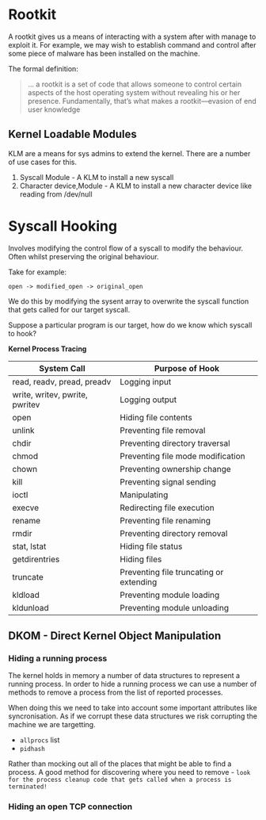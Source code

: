 # Rootkit

A rootkit gives us a means of interacting with a system after with manage to exploit it. 
For example, we may wish to establish command and control after some piece of 
malware has been installed on the machine.

The formal definition:

> ... a rootkit is a set of code that allows someone to control
certain aspects of the host operating system without revealing his or her
presence. Fundamentally, that’s what makes a rootkit—evasion of end user
knowledge

## Kernel Loadable Modules

KLM are a means for sys admins to extend the kernel. There are a number of 
use cases for this. 

1. Syscall Module - A KLM to install a new syscall 
1. Character device,Module - A KLM to install a new character device like reading from /dev/null

# Syscall Hooking 

Involves modifying the control flow of a syscall to modify the behaviour. Often
whilst preserving the original behaviour.

Take for example:

```
open -> modified_open -> original_open
``` 

We do this by modifying the sysent array to overwrite the syscall function that
gets called for our target syscall. 

Suppose a particular program is our target, how do we know which syscall to hook?

__Kernel Process Tracing__

|System Call | Purpose of Hook|
| ---- | ---- |
|read, readv, pread, preadv |Logging input|
|write, writev, pwrite, pwritev |Logging output|
|open |Hiding file contents|
|unlink |Preventing file removal|
|chdir |Preventing directory traversal|
|chmod |Preventing file mode modification|
|chown |Preventing ownership change|
|kill |Preventing signal sending|
|ioctl |Manipulating |
|execve |Redirecting file execution|
|rename |Preventing file renaming|
|rmdir |Preventing directory removal|
|stat, lstat |Hiding file status|
|getdirentries |Hiding files|
|truncate |Preventing file truncating or extending|
|kldload |Preventing module loading|
|kldunload |Preventing module unloading|


## DKOM - Direct Kernel Object Manipulation

### Hiding a running process 

The kernel holds in memory a number of data structures to represent a running 
process. In order to hide a running process we can use a number of methods 
to remove a process from the list of reported processes. 

When doing this we need to take into account some important attributes like 
syncronisation. As if we corrupt these data structures we risk corrupting the 
machine we are targetting.

* `allprocs` list
* `pidhash`

Rather than mocking out all of the places that might be able to find a process.
A good method for discovering where you need to remove - `look for the process
cleanup code that gets called when a process is terminated!`

### Hiding an open TCP connection